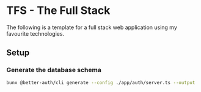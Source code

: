 # TFS - The Full Stack

The following is a template for a full stack web application using my favourite technologies.

## Setup

### Generate the database schema

```bash
bunx @better-auth/cli generate --config ./app/auth/server.ts --output ./app/db/auth.sql.ts --y && bunx biome format --write ./app/db/auth.sql.ts
```
